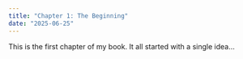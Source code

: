 ```yaml
---
title: "Chapter 1: The Beginning"
date: "2025-06-25"
---
```


This is the first chapter of my book. It all started with a single idea...
